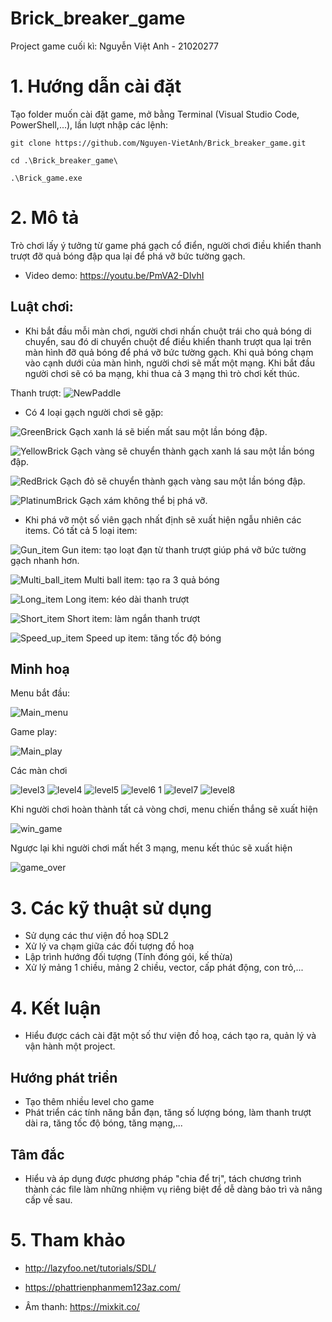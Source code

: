 # Brick_breaker_game
Project game cuối kì: Nguyễn Việt Anh - 21020277
# 1. Hướng dẫn cài đặt
Tạo folder muốn cài đặt game, mở bằng Terminal (Visual Studio Code, PowerShell,...), lần lượt nhập các lệnh:

`git clone https://github.com/Nguyen-VietAnh/Brick_breaker_game.git`

`cd .\Brick_breaker_game\`

`.\Brick_game.exe`


# 2. Mô tả
Trò chơi lấy ý tưởng từ game phá gạch cổ điển, người chơi điều khiển thanh trượt đỡ quả bóng đập qua lại để phá vỡ bức tường gạch.

- Video demo: https://youtu.be/PmVA2-DIvhI

## Luật chơi:
- Khi bắt đầu mỗi màn chơi, người chơi nhấn chuột trái cho quả bóng di chuyển, sau đó di chuyển chuột để điều khiển thanh trượt qua lại trên màn hình đỡ quả bóng để phá vỡ bức tường gạch. Khi quả bóng chạm vào cạnh dưới của màn hình, người chơi sẽ mất một mạng. Khi bắt đầu người chơi sẽ có ba mạng, khi thua cả 3 mạng thì trò chơi kết thúc.

Thanh trượt: ![NewPaddle](https://user-images.githubusercontent.com/100273875/169706560-d7652358-7160-48d3-af20-2f0379f450e5.png)

- Có 4 loại gạch người chơi sẽ gặp:

![GreenBrick](https://user-images.githubusercontent.com/100273875/169706667-e1d33d24-b667-4a98-a1dd-e25ee2c5c48d.png) Gạch xanh lá sẽ biến mất sau một lần bóng đập.


![YellowBrick](https://user-images.githubusercontent.com/100273875/169706689-eb1a81dc-c18b-4a60-ad23-39f7fac3cd6f.png) Gạch vàng sẽ chuyển thành gạch xanh lá sau một lần bóng đập.


![RedBrick](https://user-images.githubusercontent.com/100273875/169706714-e1a8c249-bfe1-4d48-9148-552cf5ccbe34.png) Gạch đỏ sẽ chuyển thành gạch vàng sau một lần bóng đập.


![PlatinumBrick](https://user-images.githubusercontent.com/100273875/171680180-bf2dd5c2-882e-45d2-bff3-6d7f91302a70.png) Gạch xám không thể bị phá vỡ.




- Khi phá vỡ một số viên gạch nhất định sẽ xuất hiện ngẫu nhiên các items. Có tất cả 5 loại item:

![Gun_item](https://user-images.githubusercontent.com/100273875/171681253-6c53dcfd-b251-4762-8372-50cb82c97e7f.png)    Gun item: tạo loạt đạn từ thanh trượt giúp phá vỡ bức tường gạch nhanh hơn.


![Multi_ball_item](https://user-images.githubusercontent.com/100273875/171681303-0e28e276-1163-40d7-b6b5-786c7cf8829e.png)    Multi ball item: tạo ra 3 quả bóng


![Long_item](https://user-images.githubusercontent.com/100273875/171681455-a1a9a967-72e4-43ad-9c3d-87695f6cb60b.png)    Long item: kéo dài thanh trượt


![Short_item](https://user-images.githubusercontent.com/100273875/171681532-cbc53350-7658-4da3-b0bb-23e9693d3efc.png)    Short item: làm ngắn thanh trượt


![Speed_up_item](https://user-images.githubusercontent.com/100273875/171681605-a215e425-be46-4b83-91d9-180ad3cf2b9c.png)    Speed up item: tăng tốc độ bóng




## Minh hoạ

Menu bắt đầu:

![Main_menu](https://user-images.githubusercontent.com/100273875/171682490-ab575866-8dce-49fc-b0f6-c89397cd332f.png)




Game play:

![Main_play](https://user-images.githubusercontent.com/100273875/171682012-61e617c4-833b-4609-a4c8-e3a99b6d416d.png)




Các màn chơi


![level3](https://user-images.githubusercontent.com/100273875/171684796-35102e20-295c-463e-bb6b-ec1c3d4218e6.png)
![level4](https://user-images.githubusercontent.com/100273875/171684873-3391ec43-a877-4724-b90f-a92ba62c5001.png)
![level5](https://user-images.githubusercontent.com/100273875/171684883-e4f53e4c-3c7f-4545-96a4-1615548f3fe2.png)
![level6 1](https://user-images.githubusercontent.com/100273875/171684897-874cbefa-be28-44af-ba27-1a0082972a6b.png)
![level7](https://user-images.githubusercontent.com/100273875/171684905-6ecf08b1-dce7-48e1-ba05-7fdf5f2f91ab.png)
![level8](https://user-images.githubusercontent.com/100273875/171684920-982adec7-2b55-42a8-a49a-c741280e9857.png)




Khi người chơi hoàn thành tất cả vòng chơi, menu chiến thắng sẽ xuất hiện


![win_game](https://user-images.githubusercontent.com/100273875/171684956-2a9e2321-f376-44eb-93a0-0ee770662e5f.png)



Ngược lại khi người chơi mất hết 3 mạng, menu kết thúc sẽ xuất hiện


![game_over](https://user-images.githubusercontent.com/100273875/171685006-85cc249e-479b-46bd-a5d3-0a9230485f45.png)






# 3. Các kỹ thuật sử dụng
- Sử dụng các thư viện đồ hoạ SDL2
- Xử lý va chạm giữa các đối tượng đồ hoạ
- Lập trình hướng đối tượng (Tính đóng gói, kế thừa)
- Xử lý mảng 1 chiều, mảng 2 chiều, vector, cấp phát động, con trỏ,...


# 4. Kết luận
- Hiểu được cách cài đặt một số thư viện đồ hoạ, cách tạo ra, quản lý và vận hành một project.

## Hướng phát triển
- Tạo thêm nhiều level cho game
- Phát triển các tính năng bắn đạn, tăng số lượng bóng, làm thanh trượt dài ra, tăng tốc độ bóng, tăng mạng,...

## Tâm đắc
- Hiểu và áp dụng được phương pháp "chia để trị", tách chương trình thành các file làm những nhiệm vụ riêng biệt để dễ dàng bảo trì và nâng cấp về sau.

# 5. Tham khảo
- http://lazyfoo.net/tutorials/SDL/
- https://phattrienphanmem123az.com/

- Âm thanh: https://mixkit.co/



